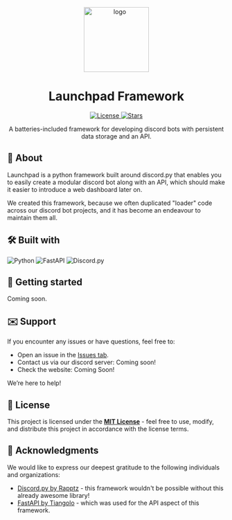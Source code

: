 <!--
Credit for this README where credit's due:
- https://github.com/othneildrew/Best-README-Template/blob/main/README.md
- https://github.com/Louis3797/awesome-readme-template

These two templates have been extremely helpful when creating my own README template
and I've drawn inspiration from them heavily.

Please keep this acknowledgement in further modifications of the README file, though
it's not like I can tell you what to do. I'm just a comment in a text file.

Copyright 2025 (c) HyScript7
-->

<div align="center">
  <!-- Logo or Icon -->
  <a href="../logo.jpg">
    <img src="https://github.com/launchpadfw/lp-fw/logo.png" alt="logo" width="150" height="auto" />
  </a>
  <h1>Launchpad Framework</h1>
  <!-- Badges -->
  <p>
  <a href="https://github.com/launchpadfw/launchpad/blob/master/LICENSE">
      <img src="https://img.shields.io/github/license/launchpadfw/launchpad.svg?style=for-the-badge" alt="License" />
    </a>
    <a href="https://github.com/launchpadfw/launchpad/stargazers">
      <img src="https://img.shields.io/github/stars/launchpadfw/launchpad.svg?style=for-the-badge" alt="Stars">
    </a>
  </p>
  <!-- Short Description -->
  <p>
  A batteries-included framework for developing discord bots with persistent
  data storage and an API.
  </p>
</div>

<a id="about"></a>

## 🚀 About

Launchpad is a python framework built around discord.py that enables you
to easily create a modular discord bot along with an API, which should make
it easier to introduce a web dashboard later on.

We created this framework, because we often duplicated "loader" code across
our discord bot projects, and it has become an endeavour to maintain them
all.

<a id="built-with"></a>

## 🛠️ Built with

![Python](https://img.shields.io/badge/python-3670A0?style=for-the-badge&logo=python&logoColor=ffdd54)
![FastAPI](https://img.shields.io/badge/FastAPI-005571?style=for-the-badge&logo=fastapi)
![Discord.py](https://img.shields.io/badge/Discord.py-%23376ea1.svg?style=for-the-badge&logo=discord&logoColor=white)

<a id="getting-started"></a>

## 🏁 Getting started

Coming soon.

<a id="support"></a>

## ✉️ Support

If you encounter any issues or have questions, feel free to:

- Open an issue in the [Issues tab](https://github.com/launchpadfw/launchpad/issues).
- Contact us via our discord server: Coming soon!
- Check the website: Coming Soon!

We’re here to help!

<a id="license"></a>

## 📄 License

This project is licensed under the **[MIT License](LICENSE)** - feel free to use, modify, and distribute this project in accordance with the license terms.

<a id="acknowledgments"></a>

## 💖 Acknowledgments

We would like to express our deepest gratitude to the following individuals and organizations:

- [Discord.py by Rapptz](https://github.com/Rapptz/discord.py) - this framework wouldn't be possible without this already awesome library!
- [FastAPI by Tiangolo](https://github.com/fastapi/fastapi) - which was used for the API aspect of this framework.
